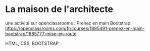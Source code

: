 # La maison de l'architecte
une activité sur openclassrooms : Prenez en main Bootstrap      
https://openclassrooms.com/fr/courses/1885491-prenez-en-main-bootstrap/1885777-mise-en-route

HTML, CSS, BOOTSTRAP

